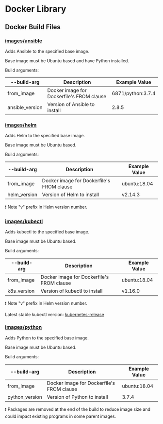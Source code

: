 # Docker Library

## Docker Build Files

### [images/ansible](images/ansible/image_files/Dockerfile)

Adds Ansible to the specified base image.

Base image must be Ubuntu based and have Python installed.

Build arguments:

--build-arg | Description | Example Value
--- | --- | ---
from_image | Docker image for Dockerfile's FROM clause | 6871/python:3.7.4
ansible_version | Version of Ansible to install | 2.8.5

### [images/helm](images/helm/image_files/Dockerfile)

Adds Helm to the specified base image.

Base image must be Ubuntu based.

Build arguments:

--build-arg | Description | Example Value
--- | --- | ---
from_image | Docker image for Dockerfile's FROM clause | ubuntu:18.04
helm_version | Version of Helm to install | v2.14.3

:exclamation: Note "v" prefix in Helm version number.

### [images/kubectl](images/kubectl/image_files/Dockerfile)

Adds kubectl to the specified base image.

Base image must be Ubuntu based.

Build arguments:

--build-arg | Description | Example Value
--- | --- | ---
from_image | Docker image for Dockerfile's FROM clause | ubuntu:18.04
k8s_version | Version of kubectl to install | v1.16.0

:exclamation: Note "v" prefix in Helm version number.

Latest stable kubectl version: [kubernetes-release](https://storage.googleapis.com/kubernetes-release/release/stable.txt)

### [images/python](images/python/image_files/Dockerfile)

Adds Python to the specified base image.

Base image must be Ubuntu based.

Build arguments:

--build-arg | Description | Example Value
--- | --- | ---
from_image | Docker image for Dockerfile's FROM clause | ubuntu:18.04
python_version | Version of Python to install | 3.7.4

:exclamation: Packages are removed at the end of the build to reduce image
size and could impact existing programs in some parent images.

